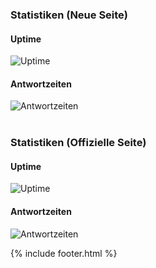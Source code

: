 ---
---

<h3>
  Statistiken (Neue Seite)
</h3>
<div class="row">
  <div class="col-lg-4">
    <h4>
      Uptime
    </h4>
    <img fallback="http://share.pingdom.com/banners/cc86f6d0" src="https://github-camo.global.ssl.fastly.net/3e475fc0f500f4e7b2d70fa36f1f8ea076f48180/687474703a2f2f73686172652e70696e67646f6d2e636f6d2f62616e6e6572732f6363383666366430" alt="Uptime">
    <br>
  </div>
  <div class="col-lg-4">
    <h4>
      Antwortzeiten
    </h4>
    <img fallback="http://share.pingdom.com/banners/0d21e7b1" src="https://github-camo.global.ssl.fastly.net/82a3f296076a3047570e24e413e91d6920900062/687474703a2f2f73686172652e70696e67646f6d2e636f6d2f62616e6e6572732f3064323165376231" alt="Antwortzeiten">
    <br>
  </div>
</div>
<br />
<h3>
  Statistiken (Offizielle Seite)
</h3>
<div class="row">
  <div class="col-lg-4">
    <h4>
      Uptime
    </h4>
    <img fallback="http://share.pingdom.com/banners/946f5f99" src="https://github-camo.global.ssl.fastly.net/5884a26611ed48f214ab31cba11d37194bcb88d7/687474703a2f2f73686172652e70696e67646f6d2e636f6d2f62616e6e6572732f3934366635663939" alt="Uptime">
    <br>
  </div>
  <div class="col-lg-4">
    <h4>
      Antwortzeiten
    </h4>
    <img fallback="http://share.pingdom.com/banners/14d984fa" src="https://github-camo.global.ssl.fastly.net/ca6ccf38540955c8c773cebde03b14dea12567d2/687474703a2f2f73686172652e70696e67646f6d2e636f6d2f62616e6e6572732f3134643938346661" alt="Antwortzeiten">
    <br>
  </div>
</div>

{% include footer.html %}
